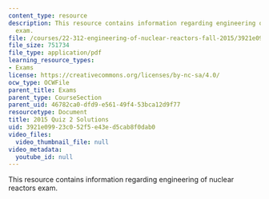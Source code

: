 ```yaml
---
content_type: resource
description: This resource contains information regarding engineering of nuclear reactors
  exam.
file: /courses/22-312-engineering-of-nuclear-reactors-fall-2015/3921e09923c052f5e43ed5cab8f0dab0_MIT22_312F15_quiz2_2015Sol.pdf
file_size: 751734
file_type: application/pdf
learning_resource_types:
- Exams
license: https://creativecommons.org/licenses/by-nc-sa/4.0/
ocw_type: OCWFile
parent_title: Exams
parent_type: CourseSection
parent_uid: 46782ca0-dfd9-e561-49f4-53bca12d9f77
resourcetype: Document
title: 2015 Quiz 2 Solutions
uid: 3921e099-23c0-52f5-e43e-d5cab8f0dab0
video_files:
  video_thumbnail_file: null
video_metadata:
  youtube_id: null
---
```

This resource contains information regarding engineering of nuclear reactors exam.